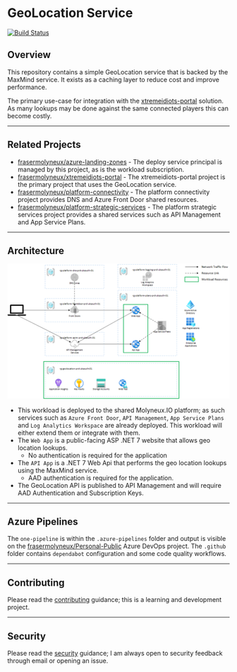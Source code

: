 # GeoLocation Service

[![Build Status](https://dev.azure.com/frasermolyneux/Personal-Public/_apis/build/status/geo-location.OnePipeline?repoName=frasermolyneux%2Fgeo-location&branchName=main)](https://dev.azure.com/frasermolyneux/Personal-Public/_build/latest?definitionId=170&repoName=frasermolyneux%2Fgeo-location&branchName=main)

## Overview

This repository contains a simple GeoLocation service that is backed by the MaxMind service. It exists as a caching layer to reduce cost and improve performance.

The primary use-case for integration with the [xtremeidiots-portal](https://github.com/frasermolyneux/xtremeidiots-portal) solution. As many lookups may be done against the same connected players this can become costly.

---

## Related Projects

* [frasermolyneux/azure-landing-zones](https://github.com/frasermolyneux/azure-landing-zones) - The deploy service principal is managed by this project, as is the workload subscription.
* [frasermolyneux/xtremeidiots-portal](https://github.com/frasermolyneux/xtremeidiots-portal) - The xtremeidiots-portal project is the primary project that uses the GeoLocation service.
* [frasermolyneux/platform-connectivity](https://github.com/frasermolyneux/platform-connectivity) - The platform connectivity project provides DNS and Azure Front Door shared resources.
* [frasermolyneux/platform-strategic-services](https://github.com/frasermolyneux/platform-strategic-services) - The platform strategic services project provides a shared services such as API Management and App Service Plans.

---

## Architecture

![architecture](./docs/images/architecture.png)

* This workload is deployed to the shared Molyneux.IO platform; as such services such as `Azure Front Door`, `API Management`, `App Service Plans` and `Log Analytics Workspace` are already deployed. This workload will either extend them or integrate with them.
* The `Web App` is a public-facing ASP .NET 7 website that allows geo location lookups.
  * No authentication is required for the application
* The `API App` is a .NET 7 Web Api that performs the geo location lookups using the MaxMind service.
  * AAD authentication is required for the application.
* The GeoLocation API is published to API Management and will require AAD Authentication and Subscription Keys.

---

## Azure Pipelines

The `one-pipeline` is within the `.azure-pipelines` folder and output is visible on the [frasermolyneux/Personal-Public](https://dev.azure.com/frasermolyneux/Personal-Public/_build?definitionId=170) Azure DevOps project.
The `.github` folder contains `dependabot` configuration and some code quality workflows.

---

## Contributing

Please read the [contributing](CONTRIBUTING.md) guidance; this is a learning and development project.

---

## Security

Please read the [security](SECURITY.md) guidance; I am always open to security feedback through email or opening an issue.
